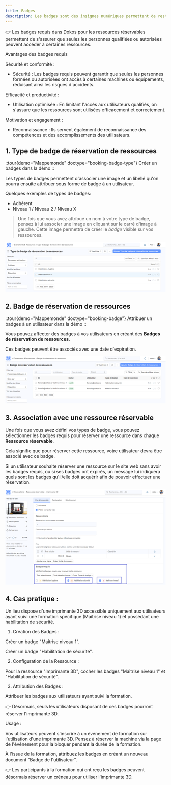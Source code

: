 ```yaml
---
title: Badges
description: Les badges sont des insignes numériques permettant de restreindre l'accès à certaines ressources aux utilisateurs qui leur sont associés.
---
```


👉 Les badges requis dans Dokos pour les ressources réservables permettent de s'assurer que seules les personnes qualifiées ou autorisées peuvent accéder à certaines ressources.

Avantages des badges requis

Sécurité et conformité :

- Sécurité : Les badges requis peuvent garantir que seules les personnes formées ou autorisées ont accès à certaines machines ou équipements, réduisant ainsi les risques d'accidents.

Efficacité et productivité :

- Utilisation optimisée : En limitant l'accès aux utilisateurs qualifiés, on s'assure que les ressources sont utilisées efficacement et correctement.

Motivation et engagement :

- Reconnaissance : Ils servent également de reconnaissance des compétences et des accomplissements des utilisateurs.

## 1. Type de badge de réservation de ressources

::tour{demo="Mappemonde" doctype="booking-badge-type"}
Créer un badges dans la démo
::

Les types de badges permettent d'associer une image et un libellé qu'on pourra ensuite attribuer sous forme de badge à un utilisateur.

Quelques exemples de types de badges:

- Adhérent
- Niveau 1 / Niveau 2 / Niveau X

> Une fois que vous avez attribué un nom à votre type de badge, pensez à lui associer une image en cliquant sur le carré d'image à gauche.
> Cette image permettra de créer le _badge_ visible sur vos ressources.

![Cette image permet de visualiser plusieurs exemples de badges requis.](/type-de-badges-de-reservation.png)

## 2. Badge de réservation de ressources

::tour{demo="Mappemonde" doctype="booking-badge"}
Attribuer un badges à un utilisateur dans la démo
::

Vous pouvez affecter des badges à vos utilisateurs en créant des **Badges de réservation de ressources**.

Ces badges peuvent être associés avec une date d'expiration.

![Cette image permet de visualiser l'attribution des badges.](/badges-de-reservation.png)

## 3. Association avec une ressource réservable

Une fois que vous avez défini vos types de badge, vous pouvez sélectionner les badges requis pour réserver une ressource dans chaque **Ressource réservable**.

Cela signifie que pour réserver cette ressource, votre utilisateur devra être associé avec ce badge.

Si un utilisateur souhaite réserver une ressource sur le site web sans avoir les badges requis, ou si ses badges ont expirés, un message lui indiquera quels sont les badges qu'il/elle doit acquérir afin de pouvoir effectuer une réservation.

![Cette image permet de visualiser la zone permettant de sélectionner les badges dans une ressource.](/badges-requis-dans-ressource.png)

## 4. Cas pratique :

Un lieu dispose d'une imprimante 3D accessible uniquement aux utilisateurs ayant suivi une formation spécifique (Maîtrise niveau 1) et possédant une habilitation de sécurité.

1. Création des Badges :

Créer un badge "Maîtrise niveau 1".

Créer un badge "Habilitation de sécurité".

2. Configuration de la Ressource :

Pour la ressource "Imprimante 3D", cocher les badges "Maîtrise niveau 1" et "Habilitation de sécurité".

3. Attribution des Badges :

Attribuer les badges aux utilisateurs ayant suivi la formation.

👉 Désormais, seuls les utilisateurs disposant de ces badges pourront réserver l'imprimante 3D.

Usage :

Vos utilisateurs peuvent s'inscrire à un événement de formation sur l'utilisation d'une imprimante 3D. Pensez à réserver la machine via la page de l'événement pour la bloquer pendant la durée de la formation.

À l'issue de la formation, attribuez les badges en créant un nouveau document "Badge de l'utilisateur".

👉 Les participants à la formation qui ont reçu les badges peuvent désormais réserver un créneau pour utiliser l'imprimante 3D.
